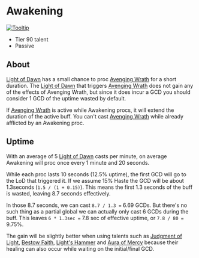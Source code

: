 # Awakening

[![Tooltip](https://user-images.githubusercontent.com/4565223/39920151-5e5bea6a-5516-11e8-8571-1f1a99ad47de.png)](https://beta.wowdb.com/spells/248033-awakening)

- Tier 90 talent
- Passive

## About

[Light of Dawn](../../LightOfDawn.md) has a small chance to proc [Avenging Wrath](../../AvengingWrath.md) for a short duration. The [Light of Dawn](../../LightOfDawn.md) that triggers [Avenging Wrath](../../AvengingWrath.md) does not gain any of the effects of Avenging Wrath, but since it does incur a GCD you should consider 1 GCD of the uptime wasted by default.

If [Avenging Wrath](../../AvengingWrath.md) is active while Awakening procs, it will extend the duration of the active buff. You can't cast [Avenging Wrath](../../AvengingWrath.md) while already afflicted by an Awakening proc.

## Uptime

With an average of 5 [Light of Dawn](../../LightOfDawn.md) casts per minute, on average Awakening will proc once every 1 minute and 20 seconds.

While each proc lasts 10 seconds (12.5% uptime), the first GCD will go to the LoD that triggered it. If we assume 15% Haste the GCD will be about 1.3seconds (`1.5 / (1 + 0.15)`). This means the first 1.3 seconds of the buff is wasted, leaving 8.7 seconds effectively.

In those 8.7 seconds, we can cast `8.7 / 1.3 =` 6.69 GCDs. But there's no such thing as a partial global we can actually only cast 6 GCDs during the buff. This leaves `6 * 1.3sec =` 7.8 sec of effective uptime, or `7.8 / 80 =` 9.75%.

The gain will be slightly better when using talents such as [Judgment of Light](../75/JudgmentOfLight.md), [Bestow Faith](../15/BestowFaith.md), [Light's Hammer](../15/LightsHammer.md) and [Aura of Mercy](../60/AuraOfMercy.md) because their healing can also occur while waiting on the initial/final GCD.
